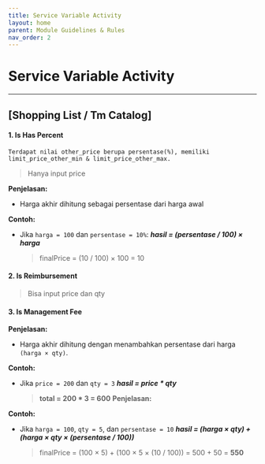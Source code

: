 ```yaml
---
title: Service Variable Activity
layout: home
parent: Module Guidelines & Rules
nav_order: 2
---
```


# Service Variable Activity

---

## [Shopping List / Tm Catalog]

#### 1. Is Has Percent

    Terdapat nilai other_price berupa persentase(%), memiliki limit_price_other_min & limit_price_other_max.

> Hanya input price

**Penjelasan:**

- Harga akhir dihitung sebagai persentase dari harga awal

**Contoh:**

- Jika `harga = 100` dan `persentase = 10%`:
  **_hasil = (persentase / 100) × harga_**

  > finalPrice = (10 / 100) × 100 = 10

#### 2. Is Reimbursement

> Bisa input price dan qty

#### 3. Is Management Fee

**Penjelasan:**

- Harga akhir dihitung dengan menambahkan persentase dari harga `(harga × qty)`.

**Contoh:**

- Jika `price = 200` dan `qty = 3` 
   **_hasil = price \* qty_**

  > **total = 200 \* 3 = 600**
  > **Penjelasan:**

**Contoh:**

- Jika `harga = 100`, `qty = 5`, dan `persentase = 10` 
  **_hasil = (harga × qty) + (harga × qty × (persentase / 100))_**

  > finalPrice = (100 × 5) + (100 × 5 × (10 / 100)) = 500 + 50 = **550**
